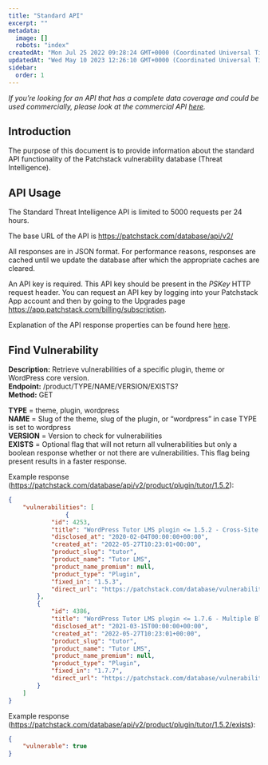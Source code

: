 ```yaml
---
title: "Standard API"
excerpt: ""
metadata: 
  image: []
  robots: "index"
createdAt: "Mon Jul 25 2022 09:28:24 GMT+0000 (Coordinated Universal Time)"
updatedAt: "Wed May 10 2023 12:26:10 GMT+0000 (Coordinated Universal Time)"
sidebar:
  order: 1
---
```


_If you’re looking for an API that has a complete data coverage and could be used commercially, please look at the commercial API <a href="https://patchstack.com/for-hosts" target="_blank">here</a>._

## Introduction

The purpose of this document is to provide information about the standard API functionality of the Patchstack vulnerability database (Threat Intelligence).

## API Usage

The Standard Threat Intelligence API is limited to 5000 requests per 24 hours.

The base URL of the API is <https://patchstack.com/database/api/v2/>

All responses are in JSON format. For performance reasons, responses are cached until we update the database after which the appropriate caches are cleared.

An API key is required. This API key should be present in the _PSKey_ HTTP request header. You can request an API key by logging into your Patchstack App account and then by going to the Upgrades page <https://app.patchstack.com/billing/subscription>.

Explanation of the API response properties can be found here [here](/api-solutions/threat-intelligence-api/api-properties/).

## Find Vulnerability

**Description:** Retrieve vulnerabilities of a specific plugin, theme or WordPress core version.  
**Endpoint:** /product/TYPE/NAME/VERSION/EXISTS?  
**Method:** GET

**TYPE** = theme, plugin, wordpress  
**NAME** = Slug of the theme, slug of the plugin, or “wordpress” in case TYPE is set to wordpress  
**VERSION** = Version to check for vulnerabilities  
**EXISTS** = Optional flag that will not return all vulnerabilities but only a boolean response whether or not there are vulnerabilities. This flag being present results in a faster response.

Example response (<https://patchstack.com/database/api/v2/product/plugin/tutor/1.5.2>):

```json
{
    "vulnerabilities": [
				{
            "id": 4253,
            "title": "WordPress Tutor LMS plugin <= 1.5.2 - Cross-Site Request Forgery (CSRF) vulnerability",
            "disclosed_at": "2020-02-04T00:00:00+00:00",
            "created_at": "2022-05-27T10:23:01+00:00",
            "product_slug": "tutor",
            "product_name": "Tutor LMS",
            "product_name_premium": null,
            "product_type": "Plugin",
            "fixed_in": "1.5.3",
            "direct_url": "https://patchstack.com/database/vulnerability/tutor/wordpress-tutor-lms-plugin-1-5-2-cross-site-request-forgery-csrf-vulnerability"
        },
        {
            "id": 4386,
            "title": "WordPress Tutor LMS plugin <= 1.7.6 - Multiple Blind/Time-based SQL Injection (SQLi) vulnerabilities",
            "disclosed_at": "2021-03-15T00:00:00+00:00",
            "created_at": "2022-05-27T10:23:01+00:00",
            "product_slug": "tutor",
            "product_name": "Tutor LMS",
            "product_name_premium": null,
            "product_type": "Plugin",
            "fixed_in": "1.7.7",
            "direct_url": "https://patchstack.com/database/vulnerability/tutor/wordpress-tutor-lms-plugin-1-7-6-multiple-blind-time-based-sql-injection-sqli-vulnerabilities"
        }
    ]
}
```

Example response (<https://patchstack.com/database/api/v2/product/plugin/tutor/1.5.2/exists>):

```json
{
	"vulnerable": true
}
```

